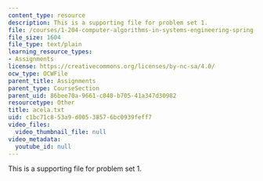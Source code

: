 ```yaml
---
content_type: resource
description: This is a supporting file for problem set 1.
file: /courses/1-204-computer-algorithms-in-systems-engineering-spring-2010/c1bc71c853a9d00538576bc0939feff7_acela.txt
file_size: 1604
file_type: text/plain
learning_resource_types:
- Assignments
license: https://creativecommons.org/licenses/by-nc-sa/4.0/
ocw_type: OCWFile
parent_title: Assignments
parent_type: CourseSection
parent_uid: 86bee70a-9661-c040-b705-41a347d30982
resourcetype: Other
title: acela.txt
uid: c1bc71c8-53a9-d005-3857-6bc0939feff7
video_files:
  video_thumbnail_file: null
video_metadata:
  youtube_id: null
---
```

This is a supporting file for problem set 1.